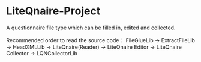 # LiteQnaire-Project
A questionnaire file type which can be filled in, edited and collected.

Recommended order to read the source code：
FileGlueLib -> ExtractFileLib -> HeadXMLLib -> LiteQnaire(Reader) -> LiteQnaire Editor -> LiteQnaire Collector -> LQNCollectorLib
